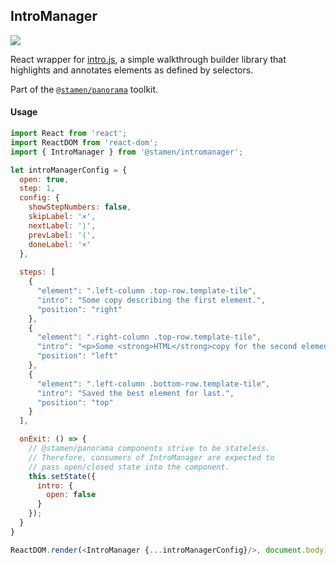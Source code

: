 ## IntroManager

<img src='https://cloud.githubusercontent.com/assets/1127259/11770141/742b39c4-a1ac-11e5-914f-9dc2966158ed.png'>

React wrapper for [intro.js](https://usablica.github.io/intro.js/), a simple walkthrough builder library that highlights and annotates elements as defined by selectors.

Part of the [`@stamen/panorama`](https://www.npmjs.com/package/@stamen/panorama) toolkit.

#### Usage
```js
import React from 'react';
import ReactDOM from 'react-dom';
import { IntroManager } from '@stamen/intromanager';

let introManagerConfig = {
  open: true,
  step: 1,
  config: {
    showStepNumbers: false,
    skipLabel: '×',
    nextLabel: '⟩',
    prevLabel: '⟨',
    doneLabel: '×'
  },
  
  steps: [
    {
      "element": ".left-column .top-row.template-tile",
      "intro": "Some copy describing the first element.",
      "position": "right"
    },
    {
      "element": ".right-column .top-row.template-tile",
      "intro": "<p>Some <strong>HTML</strong>copy for the second element.</p>",
      "position": "left"
    },
    {
      "element": ".left-column .bottom-row.template-tile",
      "intro": "Saved the best element for last.",
      "position": "top"
    }
  ],

  onExit: () => {
    // @stamen/panorama components strive to be stateless.
    // Therefore, consumers of IntroManager are expected to
    // pass open/closed state into the component.
    this.setState({
      intro: {
        open: false
      }
    });
  }
}

ReactDOM.render(<IntroManager {...introManagerConfig}/>, document.body);
```

